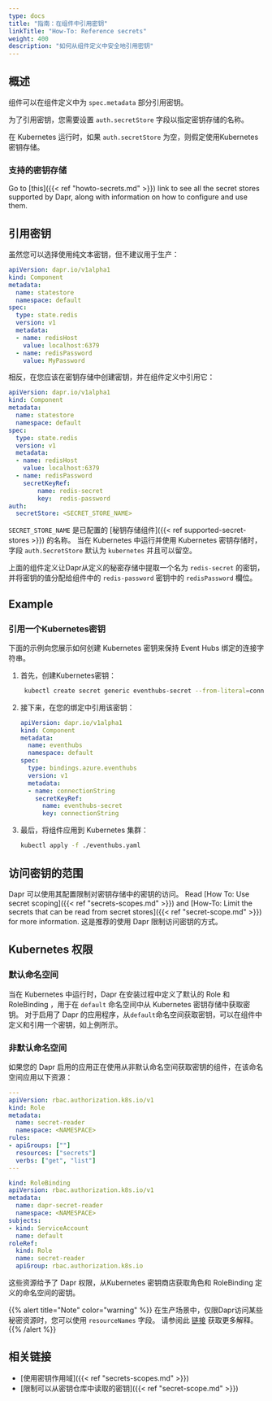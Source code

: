 ```yaml
---
type: docs
title: "指南：在组件中引用密钥"
linkTitle: "How-To: Reference secrets"
weight: 400
description: "如何从组件定义中安全地引用密钥"
---
```


## 概述

组件可以在组件定义中为 `spec.metadata` 部分引用密钥。

为了引用密钥，您需要设置 `auth.secretStore` 字段以指定密钥存储的名称。

在 Kubernetes 运行时，如果 `auth.secretStore` 为空，则假定使用Kubernetes 密钥存储。

### 支持的密钥存储

Go to [this]({{< ref "howto-secrets.md" >}}) link to see all the secret stores supported by Dapr, along with information on how to configure and use them.

## 引用密钥

虽然您可以选择使用纯文本密钥，但不建议用于生产：

```yml
apiVersion: dapr.io/v1alpha1
kind: Component
metadata:
  name: statestore
  namespace: default
spec:
  type: state.redis
  version: v1
  metadata:
  - name: redisHost
    value: localhost:6379
  - name: redisPassword
    value: MyPassword
```

相反，在您应该在密钥存储中创建密钥，并在组件定义中引用它：

```yml
apiVersion: dapr.io/v1alpha1
kind: Component
metadata:
  name: statestore
  namespace: default
spec:
  type: state.redis
  version: v1
  metadata:
  - name: redisHost
    value: localhost:6379
  - name: redisPassword
    secretKeyRef:
        name: redis-secret
        key:  redis-password
auth:
  secretStore: <SECRET_STORE_NAME>
```

`SECRET_STORE_NAME` 是已配置的 [秘钥存储组件]({{< ref supported-secret-stores >}}) 的名称。 当在 Kubernetes 中运行并使用 Kubernetes 密钥存储时，字段 `auth.SecretStore` 默认为 `kubernetes` 并且可以留空。

上面的组件定义让Dapr从定义的秘密存储中提取一个名为 `redis-secret` 的密钥，并将密钥的值分配给组件中的 `redis-password` 密钥中的 `redisPassword` 欄位。

## Example

### 引用一个Kubernetes密钥

下面的示例向您展示如何创建 Kubernetes 密钥来保持 Event Hubs 绑定的连接字符串。

1. 首先，创建Kubernetes密钥：
    ```bash
     kubectl create secret generic eventhubs-secret --from-literal=connectionString=*********
    ```

2. 接下来，在您的绑定中引用该密钥：
    ```yaml
    apiVersion: dapr.io/v1alpha1
    kind: Component
    metadata:
      name: eventhubs
      namespace: default
    spec:
      type: bindings.azure.eventhubs
      version: v1
      metadata:
      - name: connectionString
        secretKeyRef:
          name: eventhubs-secret
          key: connectionString
    ```

3. 最后，将组件应用到 Kubernetes 集群：
    ```bash
    kubectl apply -f ./eventhubs.yaml
    ```

## 访问密钥的范围

Dapr 可以使用其配置限制对密钥存储中的密钥的访问。 Read [How To: Use secret scoping]({{< ref "secrets-scopes.md" >}}) and  [How-To: Limit the secrets that can be read from secret stores]({{< ref "secret-scope.md" >}}) for more information. 这是推荐的使用 Dapr 限制访问密钥的方式。

## Kubernetes 权限

### 默认命名空间

当在 Kubernetes 中运行时，Dapr 在安装过程中定义了默认的 Role 和 RoleBinding ，用于在 `default` 命名空间中从 Kubernetes 密钥存储中获取密钥。 对于启用了 Dapr 的应用程序，从`default`命名空间获取密钥，可以在组件中定义和引用一个密钥，如上例所示。

### 非默认命名空间

如果您的 Dapr 启用的应用正在使用从非默认命名空间获取密钥的组件，在该命名空间应用以下资源：

```yaml
---
apiVersion: rbac.authorization.k8s.io/v1
kind: Role
metadata:
  name: secret-reader
  namespace: <NAMESPACE>
rules:
- apiGroups: [""]
  resources: ["secrets"]
  verbs: ["get", "list"]
---

kind: RoleBinding
apiVersion: rbac.authorization.k8s.io/v1
metadata:
  name: dapr-secret-reader
  namespace: <NAMESPACE>
subjects:
- kind: ServiceAccount
  name: default
roleRef:
  kind: Role
  name: secret-reader
  apiGroup: rbac.authorization.k8s.io
```

这些资源给予了 Dapr 权限，从Kubernetes 密钥商店获取角色和 RoleBinding 定义的命名空间的密钥。

{{% alert title="Note" color="warning" %}}
在生产场景中，仅限Dapr访问某些秘密资源时，您可以使用 `resourceNames` 字段。 请参阅此 [链接](https://kubernetes.io/docs/reference/access-authn-authz/rbac/#referring-to-resources) 获取更多解释。
{{% /alert %}}

## 相关链接

- [使用密钥作用域]({{< ref "secrets-scopes.md" >}})
- [限制可以从密钥仓库中读取的密钥]({{< ref "secret-scope.md" >}})
